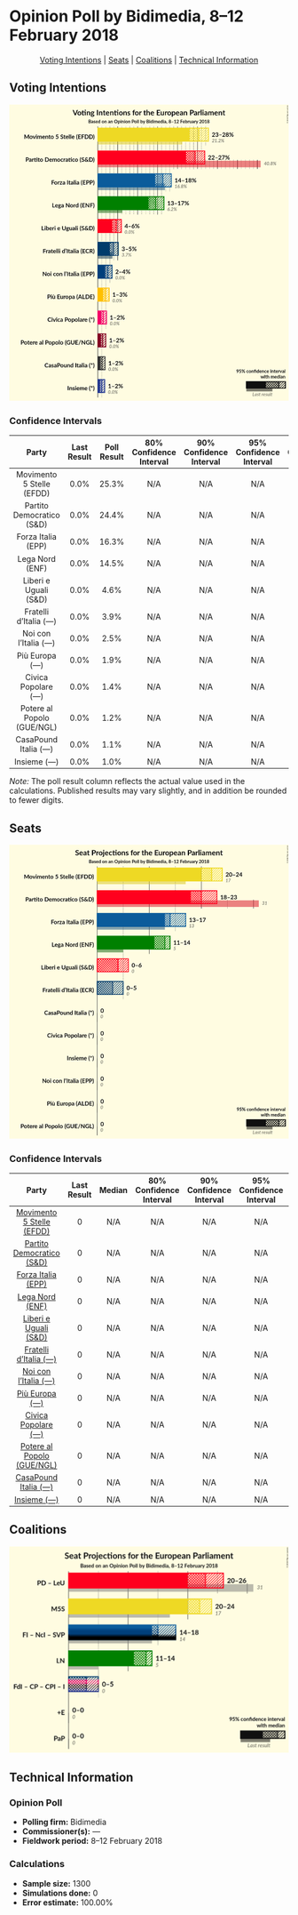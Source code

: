 # Opinion Poll by Bidimedia, 8–12 February 2018

<p align="center"><a href="#voting-intentions">Voting Intentions</a> | <a href="#seats">Seats</a> | <a href="#coalitions">Coalitions</a> | <a href="#technical-information">Technical Information</a></p>

## Voting Intentions

![Graph with voting intentions not yet produced](2018-02-12-Bidimedia.png "Voting Intentions")

### Confidence Intervals

| Party | Last Result | Poll Result | 80% Confidence Interval | 90% Confidence Interval | 95% Confidence Interval | 99% Confidence Interval |
|:-----:|:-----------:|:-----------:|:-----------------------:|:-----------------------:|:-----------------------:|:-----------------------:|
| Movimento 5 Stelle (EFDD) | 0.0% | 25.3% | N/A |N/A |N/A |N/A |
| Partito Democratico (S&D) | 0.0% | 24.4% | N/A |N/A |N/A |N/A |
| Forza Italia (EPP) | 0.0% | 16.3% | N/A |N/A |N/A |N/A |
| Lega Nord (ENF) | 0.0% | 14.5% | N/A |N/A |N/A |N/A |
| Liberi e Uguali (S&D) | 0.0% | 4.6% | N/A |N/A |N/A |N/A |
| Fratelli d’Italia (—) | 0.0% | 3.9% | N/A |N/A |N/A |N/A |
| Noi con l’Italia (—) | 0.0% | 2.5% | N/A |N/A |N/A |N/A |
| Più Europa (—) | 0.0% | 1.9% | N/A |N/A |N/A |N/A |
| Civica Popolare (—) | 0.0% | 1.4% | N/A |N/A |N/A |N/A |
| Potere al Popolo (GUE/NGL) | 0.0% | 1.2% | N/A |N/A |N/A |N/A |
| CasaPound Italia (—) | 0.0% | 1.1% | N/A |N/A |N/A |N/A |
| Insieme (—) | 0.0% | 1.0% | N/A |N/A |N/A |N/A |

*Note:* The poll result column reflects the actual value used in the calculations. Published results may vary slightly, and in addition be rounded to fewer digits.

## Seats

![Graph with seats not yet produced](2018-02-12-Bidimedia-seats.png "Seats")

### Confidence Intervals

| Party | Last Result | Median | 80% Confidence Interval | 90% Confidence Interval | 95% Confidence Interval | 99% Confidence Interval |
|:-----:|:-----------:|:------:|:-----------------------:|:-----------------------:|:-----------------------:|:-----------------------:|
| <a href="#movimento-5-stelle-(efdd)">Movimento 5 Stelle (EFDD)</a> | 0 | N/A | N/A |N/A |N/A |N/A |
| <a href="#partito-democratico-(s&d)">Partito Democratico (S&D)</a> | 0 | N/A | N/A |N/A |N/A |N/A |
| <a href="#forza-italia-(epp)">Forza Italia (EPP)</a> | 0 | N/A | N/A |N/A |N/A |N/A |
| <a href="#lega-nord-(enf)">Lega Nord (ENF)</a> | 0 | N/A | N/A |N/A |N/A |N/A |
| <a href="#liberi-e-uguali-(s&d)">Liberi e Uguali (S&D)</a> | 0 | N/A | N/A |N/A |N/A |N/A |
| <a href="#fratelli-d’italia-(—)">Fratelli d’Italia (—)</a> | 0 | N/A | N/A |N/A |N/A |N/A |
| <a href="#noi-con-l’italia-(—)">Noi con l’Italia (—)</a> | 0 | N/A | N/A |N/A |N/A |N/A |
| <a href="#più-europa-(—)">Più Europa (—)</a> | 0 | N/A | N/A |N/A |N/A |N/A |
| <a href="#civica-popolare-(—)">Civica Popolare (—)</a> | 0 | N/A | N/A |N/A |N/A |N/A |
| <a href="#potere-al-popolo-(gue/ngl)">Potere al Popolo (GUE/NGL)</a> | 0 | N/A | N/A |N/A |N/A |N/A |
| <a href="#casapound-italia-(—)">CasaPound Italia (—)</a> | 0 | N/A | N/A |N/A |N/A |N/A |
| <a href="#insieme-(—)">Insieme (—)</a> | 0 | N/A | N/A |N/A |N/A |N/A |


## Coalitions

![Graph with coalitions seats not yet produced](2018-02-12-Bidimedia-coalitions-seats.png "Coalitions Seats")


## Technical Information

### Opinion Poll

+ **Polling firm:** Bidimedia
+ **Commissioner(s):** —
+ **Fieldwork period:** 8–12 February 2018

### Calculations

+ **Sample size:** 1300
+ **Simulations done:** 0
+ **Error estimate:** 100.00%

